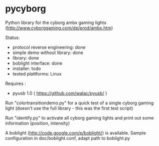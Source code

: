 pycyborg
========

Python library for the cyborg ambx gaming lights 
(http://www.cyborggaming.com/de/prod/ambx.htm)


Status:
 - protocol reverse engineering: done
 - simple demo without library: done
 - library: done
 - boblight interface: done
 - installer: todo
 - tested plattforms: Linux

Requires : 
 - pyusb 1.0 ( https://github.com/walac/pyusb/ )


Run "colortransitiondemo.py" for a quick test of a single cyborg gaming light (doesn't use the full library - this was the first test script)

Run "identify.py" to activate all cyborg gaming lights and print out some information (position, intensity)


A boblight (http://code.google.com/p/boblight/) is available. Sample configuration in doc/boblight.conf, adapt path to boblight.py
